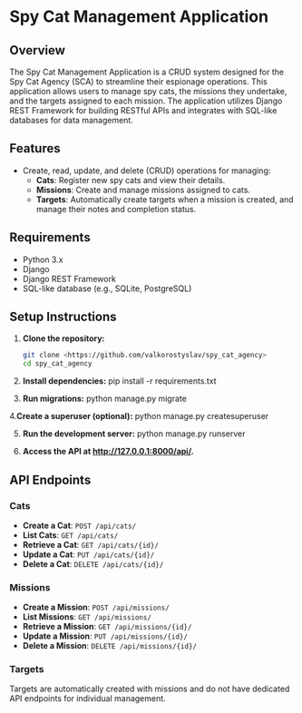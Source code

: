 # Spy Cat Management Application

## Overview

The Spy Cat Management Application is a CRUD system designed for the Spy Cat Agency (SCA) to streamline their espionage operations. This application allows users to manage spy cats, the missions they undertake, and the targets assigned to each mission. The application utilizes Django REST Framework for building RESTful APIs and integrates with SQL-like databases for data management.

## Features

- Create, read, update, and delete (CRUD) operations for managing:
  - **Cats**: Register new spy cats and view their details.
  - **Missions**: Create and manage missions assigned to cats.
  - **Targets**: Automatically create targets when a mission is created, and manage their notes and completion status.

## Requirements

- Python 3.x
- Django
- Django REST Framework
- SQL-like database (e.g., SQLite, PostgreSQL)

## Setup Instructions

1. **Clone the repository:**

   ```bash
   git clone <https://github.com/valkorostyslav/spy_cat_agency>
   cd spy_cat_agency
   
2. **Install dependencies:**
   pip install -r requirements.txt

3. **Run migrations:**
  python manage.py migrate

4.**Create a superuser (optional):**
  python manage.py createsuperuser

5. **Run the development server:**
  python manage.py runserver

6. **Access the API at http://127.0.0.1:8000/api/.**

## API Endpoints

### Cats
- **Create a Cat**: `POST /api/cats/`
- **List Cats**: `GET /api/cats/`
- **Retrieve a Cat**: `GET /api/cats/{id}/`
- **Update a Cat**: `PUT /api/cats/{id}/`
- **Delete a Cat**: `DELETE /api/cats/{id}/`

### Missions
- **Create a Mission**: `POST /api/missions/`
- **List Missions**: `GET /api/missions/`
- **Retrieve a Mission**: `GET /api/missions/{id}/`
- **Update a Mission**: `PUT /api/missions/{id}/`
- **Delete a Mission**: `DELETE /api/missions/{id}/`

### Targets
Targets are automatically created with missions and do not have dedicated API endpoints for individual management.





